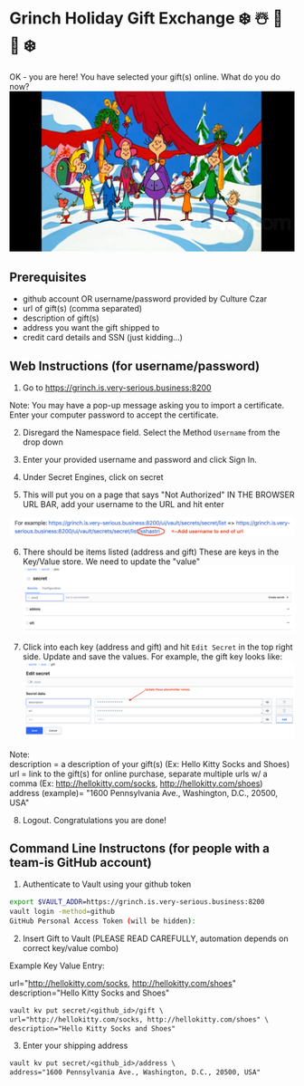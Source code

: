 # Grinch Holiday Gift Exchange   ❄️ ☃️ 🎁 🍻 ❄️

OK - you are here! You have selected your gift(s) online. What do you do now?
![whos](./img/whoville.jpg)

## Prerequisites
- github account OR username/password provided by Culture Czar
- url of gift(s) (comma separated)
- description of gift(s) 
- address you want the gift shipped to
- credit card details and SSN (just kidding...)

## Web Instructions (for username/password)

1. Go to <a href="https://grinch.is.very-serious.business:8200" target="_blank">https://grinch.is.very-serious.business:8200</a> 

Note: You may have a pop-up message asking you to import a certificate. Enter your computer password to accept the certificate.

2. Disregard the Namespace field. Select the Method `Username` from the drop down 

3. Enter your provided username and password and click Sign In.

3. Under Secret Engines, click on secret

4. This will put you on a page that says "Not Authorized" 
IN THE BROWSER URL BAR, add your username to the URL and hit enter

![step5](./img/step5.png)

6. There should be items listed (address and gift) These are keys in the Key/Value store. We need to update the "value"
![step6](./img/step6.png)

7. Click into each key (address and gift) and hit `Edit Secret` in the top right side. Update and save the values. For example, the gift key looks like:
![step7](./img/step7.png)

Note:<br> 
description = a description of your gift(s) (Ex: Hello Kitty Socks and Shoes) <br>
url = link to the gift(s) for online purchase, separate multiple urls w/ a comma (Ex: http://hellokitty.com/socks, http://hellokitty.com/shoes)<br>
address (example)= "1600 Pennsylvania Ave., Washington, D.C., 20500, USA"

8. Logout. Congratulations you are done!

## Command Line Instructons (for people with a team-is GitHub account)

1. Authenticate to Vault using your github token

```bash
export $VAULT_ADDR=https://grinch.is.very-serious.business:8200
vault login -method=github
GitHub Personal Access Token (will be hidden):

```

2. Insert Gift to Vault (PLEASE READ CAREFULLY, automation depends on correct key/value combo)

Example Key Value Entry:

url="http://hellokitty.com/socks, http://hellokitty.com/shoes" description="Hello Kitty Socks and Shoes"

```
vault kv put secret/<github_id>/gift \
url="http://hellokitty.com/socks, http://hellokitty.com/shoes" \
description="Hello Kitty Socks and Shoes"
```

3. Enter your shipping address 

```
vault kv put secret/<github_id>/address \
address="1600 Pennsylvania Ave., Washington, D.C., 20500, USA"
```


